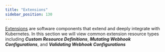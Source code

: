 ```yaml
---
title: "Extensions"
sidebar_position: 130
---
```


[Extensions](https://kubernetes.io/docs/concepts/extend-kubernetes/) are software components that extend and deeply integrate with Kubernetes. In this section we will view common extension resource types including **_Custom Resource Definitions_**, **_Mutating Webhook Configurations_**, and **_Validating Webhook Configurations_** 
